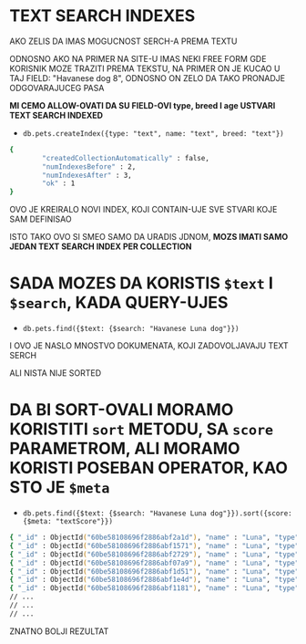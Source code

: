 # TEXT SEARCH INDEXES

AKO ZELIS DA IMAS MOGUCNOST SERCH-A PREMA TEXTU

ODNOSNO AKO NA PRIMER NA SITE-U IMAS NEKI FREE FORM GDE KORISNIK MOZE TRAZITI PREMA TEKSTU, NA PRIMER ON JE KUCAO U TAJ FIELD: "Havanese dog 8", ODNOSNO ON ZELO DA TAKO PRONADJE ODGOVARAJUCEG PASA

**MI CEMO ALLOW-OVATI DA SU FIELD-OVI type, breed I age USTVARI TEXT SEARCH INDEXED**

- `db.pets.createIndex({type: "text", name: "text", breed: "text"})`

```zsh
{
        "createdCollectionAutomatically" : false,
        "numIndexesBefore" : 2,
        "numIndexesAfter" : 3,
        "ok" : 1
}
```

OVO JE KREIRALO NOVI INDEX, KOJI CONTAIN-UJE SVE STVARI KOJE SAM DEFINISAO

ISTO TAKO OVO SI SMEO SAMO DA URADIS JDNOM, **MOZS IMATI SAMO JEDAN TEXT SEARCH INDEX PER COLLECTION**

# SADA MOZES DA KORISTIS `$text` I `$search`, KADA QUERY-UJES

- `db.pets.find({$text: {$search: "Havanese Luna dog"}})`

I OVO JE NASLO MNOSTVO DOKUMENATA, KOJI ZADOVOLJAVAJU TEXT SERCH

ALI NISTA NIJE SORTED

# DA BI SORT-OVALI MORAMO KORISTITI `sort` METODU, SA `score` PARAMETROM, ALI MORAMO KORISTI POSEBAN OPERATOR, KAO STO JE `$meta`

- `db.pets.find({$text: {$search: "Havanese Luna dog"}}).sort({score: {$meta: "textScore"}})`

```zsh
{ "_id" : ObjectId("60be58108696f2886abf2a1d"), "name" : "Luna", "type" : "dog", "age" : 1, "breed" : "Havanese", "index" : 9828 }
{ "_id" : ObjectId("60be58108696f2886abf1571"), "name" : "Luna", "type" : "dog", "age" : 1, "breed" : "Havanese", "index" : 4536 }
{ "_id" : ObjectId("60be58108696f2886abf2729"), "name" : "Luna", "type" : "dog", "age" : 1, "breed" : "Havanese", "index" : 9072 }
{ "_id" : ObjectId("60be58108696f2886abf07a9"), "name" : "Luna", "type" : "dog", "age" : 1, "breed" : "Havanese", "index" : 1008 }
{ "_id" : ObjectId("60be58108696f2886abf1d51"), "name" : "Luna", "type" : "dog", "age" : 1, "breed" : "Havanese", "index" : 6552 }
{ "_id" : ObjectId("60be58108696f2886abf1e4d"), "name" : "Luna", "type" : "dog", "age" : 1, "breed" : "Havanese", "index" : 6804 }
{ "_id" : ObjectId("60be58108696f2886abf1181"), "name" : "Luna", "type" : "dog", "age" : 1, "breed" : "Havanese", "index" : 3528 }
// ...
// ...
// ...
```

ZNATNO BOLJI REZULTAT